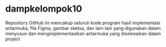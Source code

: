 # dampkelompok10
Repository GitHub ini mencakup seluruh kode program hasil implementasi antarmuka, file Figma, gambar sketsa, dan lain-lain yang digunakan dalam menyusun dan mengimplementasikan antarmuka yang diselesaikan dalam project
